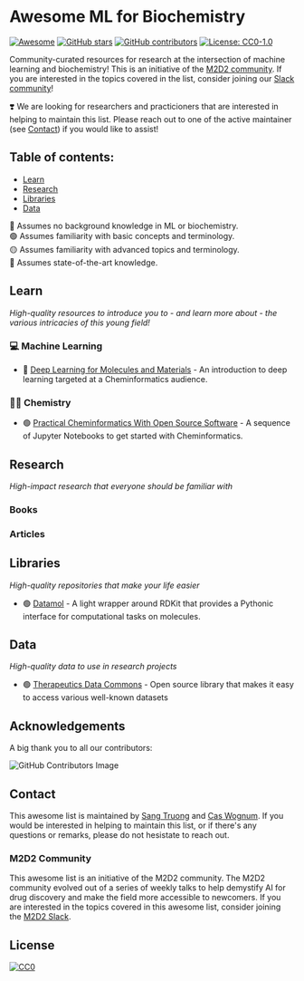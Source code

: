 # Awesome ML for Biochemistry
[![Awesome](https://awesome.re/badge.svg)](https://awesome.re) [![GitHub stars](https://badgen.net/github/stars/m2d2-labs/awesome-ml-for-biochemistry)](https://github.com/m2d2-labs/awesome-ml-for-biochemistry/stargazers/) [![GitHub contributors](https://img.shields.io/github/contributors/m2d2-labs/awesome-ml-for-biochemistry)](https://github.com/m2d2-labs/awesome-ml-for-biochemistry/graphs/contributors/) [![License: CC0-1.0](https://img.shields.io/badge/License-CC0_1.0-lightgrey.svg)](http://creativecommons.org/publicdomain/zero/1.0/) 

Community-curated resources for research at the intersection of machine learning and biochemistry! This is an initiative of the [M2D2 community](#m2d2-community). If you are interested in the topics covered in the list, consider joining our [Slack community](https://join.slack.com/t/m2d2group/shared_invite/zt-16w1rjqqs-n81TiK~iB23XbZ0QWMYs~A)!

:heavy_heart_exclamation: We are looking for researchers and practicioners that are interested in helping to maintain this list. Please reach out to one of the active maintainer (see [Contact](#contact)) if you would like to assist!

## Table of contents:
- [Learn](#learn)
- [Research](#research)
- [Libraries](#libraries)
- [Data](#data)

🔵 Assumes no background knowledge in ML or biochemistry.</br>
🟢 Assumes familiarity with basic concepts and terminology.</br>
🟡 Assumes familiarity with advanced topics and terminology.</br>
🔴 Assumes state-of-the-art knowledge.</br>

## Learn
_High-quality resources to introduce you to - and learn more about - the various intricacies of this young field!_

### 💻 Machine Learning
- 🔵 [Deep Learning for Molecules and Materials](https://dmol.pub/intro.html) - An introduction to deep learning targeted at a Cheminformatics audience.

### 🧑‍🔬 Chemistry
- 🟢 [Practical Cheminformatics With Open Source Software](https://github.com/PatWalters/practical_cheminformatics_tutorials) - A sequence of Jupyter Notebooks to get started with Cheminformatics.

## Research
_High-impact research that everyone should be familiar with_
### Books
### Articles

## Libraries
_High-quality repositories that make your life easier_

- 🟢 [Datamol](https://datamol.io/) - A light wrapper around RDKit that provides a Pythonic interface for computational tasks on molecules.

## Data
_High-quality data to use in research projects_

- 🟢 [Therapeutics Data Commons](https://tdcommons.ai/) - Open source library that makes it easy to access various well-known datasets

## Acknowledgements
A big thank you to all our contributors: 

![GitHub Contributors Image](https://contrib.rocks/image?repo=m2d2-labs/awesome-ml-for-biochemistry)

## Contact
This awesome list is maintained by [Sang Truong](mailto:sttruong@cs.stanford.edu) and [Cas Wognum](mailto:cas@valencediscovery.com). If you would be interested in helping to maintain this list, or if there's any questions or remarks, please do not hesistate to reach out.

### M2D2 Community
This awesome list is an initiative of the M2D2 community. The M2D2 community evolved out of a series of weekly talks to help demystify AI for drug discovery and make the field more accessible to newcomers. If you are interested in the topics covered in this awesome list, consider joining the [M2D2 Slack](https://join.slack.com/t/m2d2group/shared_invite/zt-16w1rjqqs-n81TiK~iB23XbZ0QWMYs~A).

## License
[![CC0](http://mirrors.creativecommons.org/presskit/buttons/88x31/svg/cc-zero.svg)](https://creativecommons.org/publicdomain/zero/1.0/)
